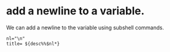 # add a newline to a variable.

We can add a newline to the variable using subshell commands.
```
nl="\n"
title= ${desc%%$nl*}
```
